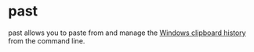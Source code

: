 # past

past allows you to paste from and manage the [Windows clipboard history](https://support.microsoft.com/en-us/windows/get-help-with-clipboard-30375039-ce71-9fe4-5b30-21b7aab6b13f) from the command line.
